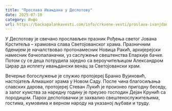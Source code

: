 ```yaml
---
title: "Прослава Ивањдана у Деспотову"
date: 2025-07-10
category: Инфо
url: https://backapalankavesti.com/info/crkvene-vesti/proslava-ivanjdana-u-despotovu/
---
```


У Деспотову је свечано прослављен празник Рођења светог Јована Крститеља – храмовна слава Светојованског храма. Празничним бденијем је началствовао протонамесник Новица Ракић, архијерејски намесник бачкопаланачки, уз саслужење свештенства Епархије бачке. Потом су се деца потрудила заједно са вероучитељицом Александром Цирар да исплету ивањдански венац за Светојовански храм.

Вечерње богослужење је служио протојереј Бранко Вујиновић, настојатељ Алмашког храма у Новом Саду. После чина благосиљања славских дарова, протојереј Стеван Лукић је произнео пригодну беседу, а залог кумства за наредну годину је преузео господин Дејан Крунић са породицом. Парох деспотовачки је захвалио свештенослужитељима, гостима, кумовима и верном народу на указаној љубави и труду.
